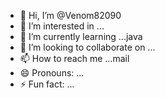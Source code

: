 - 👋 Hi, I’m @Venom82090
- 👀 I’m interested in ...
- 🌱 I’m currently learning ...java
- 💞️ I’m looking to collaborate on ...
- 📫 How to reach me ...mail
- 😄 Pronouns: ...
- ⚡ Fun fact: ...

<!---
Venom82090/Venom82090 is a ✨ special ✨ repository because its `README.md` (this file) appears on your GitHub profile.
You can click the Preview link to take a look at your changes.
--->

